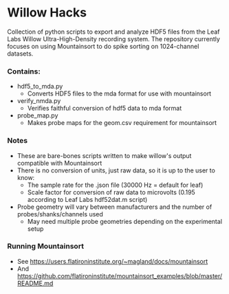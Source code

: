 # Willow Hacks
Collection of python scripts to export and analyze HDF5 files from the Leaf Labs Willow Ultra-High-Density recording system. The repository currently focuses on using Mountainsort to do spike sorting on 1024-channel datasets.

### Contains:
* hdf5_to_mda.py  
  * Converts HDF5 files to the mda format for use with mountainsort
* verify_nmda.py  
  * Verifies faithful conversion of hdf5 data to mda format
* probe_map.py    
  * Makes probe maps for the geom.csv requirement for mountainsort

### Notes
* These are bare-bones scripts written to make willow's output compatible with Mountainsort
* There is no conversion of units, just raw data, so it is up to the user to know: 
  * The sample rate for the .json file (30000 Hz = default for leaf)
  * Scale factor for conversion of raw data to microvolts (0.195 according to Leaf Labs hdf52dat.m script)
* Probe geometry will vary between manufacturers and the number of probes/shanks/channels used
  * May need multiple probe geometries depending on the experimental setup

### Running Mountainsort
* See https://users.flatironinstitute.org/~magland/docs/mountainsort
* And https://github.com/flatironinstitute/mountainsort_examples/blob/master/README.md
